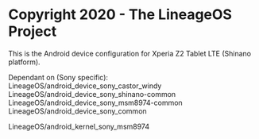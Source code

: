 Copyright 2020 - The LineageOS Project
======================================

This is the Android device configuration for Xperia Z2 Tablet LTE (Shinano platform).

Dependant on (Sony specific):
LineageOS/android_device_sony_castor_windy
LineageOS/android_device_sony_shinano-common
LineageOS/android_device_sony_msm8974-common
LineageOS/android_device_sony_common

LineageOS/android_kernel_sony_msm8974